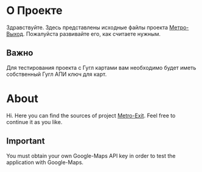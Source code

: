 # О Проекте
Здравствуйте. Здесь представлены исходные файлы проекта [Метро-Выход](http://www.metroexit.ru/?locale=ru). Пожалуйста развивайте его, как считаете нужным.

## Важно
Для тестирования проекта с Гугл картами вам необходимо будет иметь собственный Гугл АПИ ключ для карт.

# About
Hi. Here you can find the sources of project [Metro-Exit](http://www.metroexit.ru/?locale=en). Feel free to continue it as you like.

## Important
You must obtain your own Google-Maps API key in order to test the application with Google-Maps.